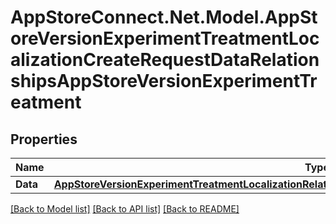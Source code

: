 # AppStoreConnect.Net.Model.AppStoreVersionExperimentTreatmentLocalizationCreateRequestDataRelationshipsAppStoreVersionExperimentTreatment

## Properties

Name | Type | Description | Notes
------------ | ------------- | ------------- | -------------
**Data** | [**AppStoreVersionExperimentTreatmentLocalizationRelationshipsAppStoreVersionExperimentTreatmentData**](AppStoreVersionExperimentTreatmentLocalizationRelationshipsAppStoreVersionExperimentTreatmentData.md) |  | 

[[Back to Model list]](../README.md#documentation-for-models) [[Back to API list]](../README.md#documentation-for-api-endpoints) [[Back to README]](../README.md)

